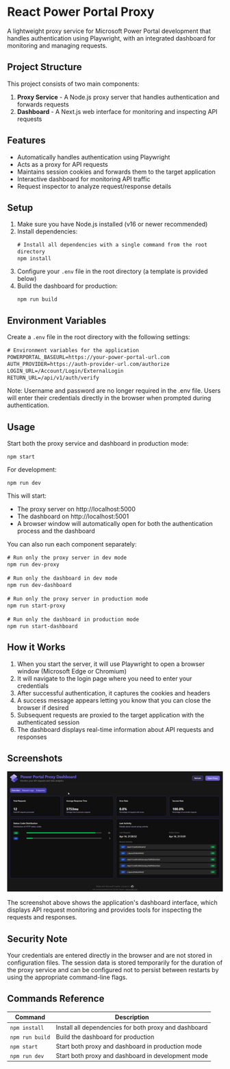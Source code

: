 # React Power Portal Proxy

A lightweight proxy service for Microsoft Power Portal development that handles authentication using Playwright, with an integrated dashboard for monitoring and managing requests.

## Project Structure

This project consists of two main components:

1. **Proxy Service** - A Node.js proxy server that handles authentication and forwards requests
2. **Dashboard** - A Next.js web interface for monitoring and inspecting API requests

## Features

- Automatically handles authentication using Playwright
- Acts as a proxy for API requests
- Maintains session cookies and forwards them to the target application
- Interactive dashboard for monitoring API traffic
- Request inspector to analyze request/response details

## Setup

1. Make sure you have Node.js installed (v16 or newer recommended)
2. Install dependencies:
   ```
   # Install all dependencies with a single command from the root directory
   npm install
   ```
3. Configure your `.env` file in the root directory (a template is provided below)
4. Build the dashboard for production:
   ```
   npm run build
   ```

## Environment Variables

Create a `.env` file in the root directory with the following settings:

```
# Environment variables for the application
POWERPORTAL_BASEURL=https://your-power-portal-url.com
AUTH_PROVIDER=https://auth-provider-url.com/authorize
LOGIN_URL=/Account/Login/ExternalLogin
RETURN_URL=/api/v1/auth/verify
```

Note: Username and password are no longer required in the .env file. Users will enter their credentials directly in the browser when prompted during authentication.

## Usage

Start both the proxy service and dashboard in production mode:

```
npm start
```

For development:

```
npm run dev
```

This will start:
- The proxy server on http://localhost:5000
- The dashboard on http://localhost:5001
- A browser window will automatically open for both the authentication process and the dashboard

You can also run each component separately:

```
# Run only the proxy server in dev mode
npm run dev-proxy

# Run only the dashboard in dev mode
npm run dev-dashboard

# Run only the proxy server in production mode
npm run start-proxy

# Run only the dashboard in production mode
npm run start-dashboard
```

## How it Works

1. When you start the server, it will use Playwright to open a browser window (Microsoft Edge or Chromium)
2. It will navigate to the login page where you need to enter your credentials
3. After successful authentication, it captures the cookies and headers
4. A success message appears letting you know that you can close the browser if desired
5. Subsequent requests are proxied to the target application with the authenticated session
6. The dashboard displays real-time information about API requests and responses

## Screenshots

![Dashboard Preview](./screenshots/image.png)

The screenshot above shows the application's dashboard interface, which displays API request monitoring and provides tools for inspecting the requests and responses.

## Security Note

Your credentials are entered directly in the browser and are not stored in configuration files. The session data is stored temporarily for the duration of the proxy service and can be configured not to persist between restarts by using the appropriate command-line flags.

## Commands Reference

| Command | Description |
|---------|-------------|
| `npm install` | Install all dependencies for both proxy and dashboard |
| `npm run build` | Build the dashboard for production |
| `npm start` | Start both proxy and dashboard in production mode |
| `npm run dev` | Start both proxy and dashboard in development mode |